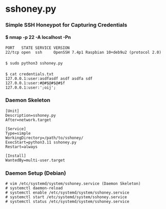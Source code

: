 # sshoney.py
### Simple SSH Honeypot for Capturing Credentials

#### $ nmap -p 22 -A localhost -Pn
    PORT   STATE SERVICE VERSION
    22/tcp open  ssh     OpenSSH 7.4p1 Raspbian 10+deb9u2 (protocol 2.0)
####
    $ sudo python3 sshoney.py
####
    $ cat credentials.txt 
    127.0.0.1:user:asdfasdf asdf asdfa sdf
    127.0.0.1:user:#@#$@#$@#$f
    127.0.0.1:user:';oij';

### Daemon Skeleton

    [Unit]
    Description=sshoney.py
    After=network.target

    [Service]
    Type=simple
    WorkingDirectory=/path/to/sshoney/
    ExecStart=python3.11 sshoney.py
    Restart=always

    [Install]
    WantedBy=multi-user.target

### Daemon Setup (Debian)
    # vim /etc/systemd/system/sshoney.service (Daemon Skeleton)
    # systemctl daemon-reload
    # systemctl enable /etc/systemd/system/sshoney.service
    # systemctl start /etc/systemd/system/sshoney.service
    # systemctl status /etc/systemd/system/sshoney.service